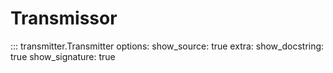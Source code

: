 # Transmissor

::: transmitter.Transmitter
    options:
        show_source: true
        extra:
            show_docstring: true
            show_signature: true

